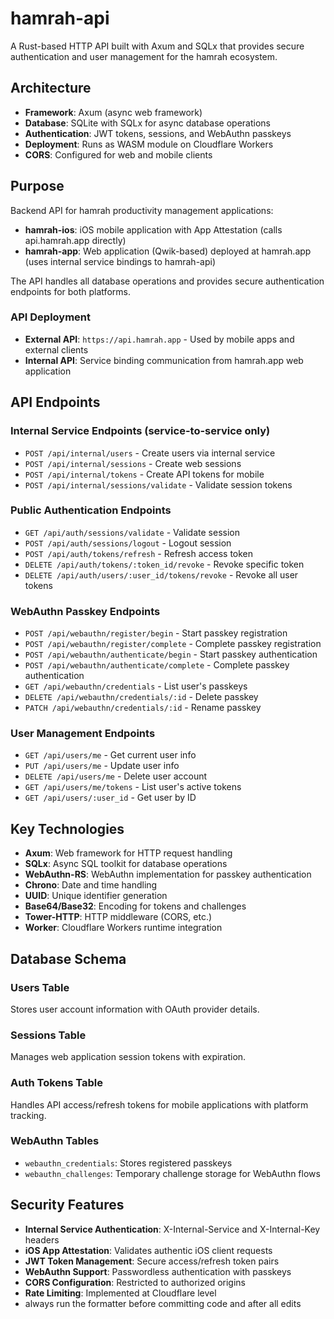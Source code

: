 # hamrah-api

A Rust-based HTTP API built with Axum and SQLx that provides secure authentication and user management for the hamrah ecosystem.

## Architecture

- **Framework**: Axum (async web framework)
- **Database**: SQLite with SQLx for async database operations
- **Authentication**: JWT tokens, sessions, and WebAuthn passkeys
- **Deployment**: Runs as WASM module on Cloudflare Workers
- **CORS**: Configured for web and mobile clients

## Purpose

Backend API for hamrah productivity management applications:
- **hamrah-ios**: iOS mobile application with App Attestation (calls api.hamrah.app directly)
- **hamrah-app**: Web application (Qwik-based) deployed at hamrah.app (uses internal service bindings to hamrah-api)

The API handles all database operations and provides secure authentication endpoints for both platforms.

### API Deployment
- **External API**: `https://api.hamrah.app` - Used by mobile apps and external clients
- **Internal API**: Service binding communication from hamrah.app web application

## API Endpoints

### Internal Service Endpoints (service-to-service only)
- `POST /api/internal/users` - Create users via internal service
- `POST /api/internal/sessions` - Create web sessions
- `POST /api/internal/tokens` - Create API tokens for mobile
- `POST /api/internal/sessions/validate` - Validate session tokens

### Public Authentication Endpoints
- `GET /api/auth/sessions/validate` - Validate session
- `POST /api/auth/sessions/logout` - Logout session
- `POST /api/auth/tokens/refresh` - Refresh access token
- `DELETE /api/auth/tokens/:token_id/revoke` - Revoke specific token
- `DELETE /api/auth/users/:user_id/tokens/revoke` - Revoke all user tokens

### WebAuthn Passkey Endpoints
- `POST /api/webauthn/register/begin` - Start passkey registration
- `POST /api/webauthn/register/complete` - Complete passkey registration
- `POST /api/webauthn/authenticate/begin` - Start passkey authentication
- `POST /api/webauthn/authenticate/complete` - Complete passkey authentication
- `GET /api/webauthn/credentials` - List user's passkeys
- `DELETE /api/webauthn/credentials/:id` - Delete passkey
- `PATCH /api/webauthn/credentials/:id` - Rename passkey

### User Management Endpoints
- `GET /api/users/me` - Get current user info
- `PUT /api/users/me` - Update user info
- `DELETE /api/users/me` - Delete user account
- `GET /api/users/me/tokens` - List user's active tokens
- `GET /api/users/:user_id` - Get user by ID


## Key Technologies

- **Axum**: Web framework for HTTP request handling
- **SQLx**: Async SQL toolkit for database operations
- **WebAuthn-RS**: WebAuthn implementation for passkey authentication
- **Chrono**: Date and time handling
- **UUID**: Unique identifier generation
- **Base64/Base32**: Encoding for tokens and challenges
- **Tower-HTTP**: HTTP middleware (CORS, etc.)
- **Worker**: Cloudflare Workers runtime integration

## Database Schema

### Users Table
Stores user account information with OAuth provider details.

### Sessions Table
Manages web application session tokens with expiration.

### Auth Tokens Table
Handles API access/refresh tokens for mobile applications with platform tracking.

### WebAuthn Tables
- `webauthn_credentials`: Stores registered passkeys
- `webauthn_challenges`: Temporary challenge storage for WebAuthn flows

## Security Features

- **Internal Service Authentication**: X-Internal-Service and X-Internal-Key headers
- **iOS App Attestation**: Validates authentic iOS client requests
- **JWT Token Management**: Secure access/refresh token pairs
- **WebAuthn Support**: Passwordless authentication with passkeys
- **CORS Configuration**: Restricted to authorized origins
- **Rate Limiting**: Implemented at Cloudflare level
- always run the formatter before committing code and after all edits
